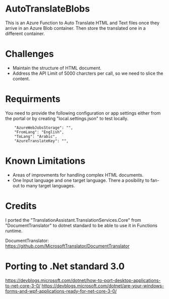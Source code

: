 # AutoTranslateBlobs
This is an Azure Function to Auto Translate HTML and Text files once they arrive in an Azure Blob container. Then store the translated one in a different container.

# Challenges
- Maintain the structure of HTML document.
- Address the API Limit of 5000 charcters per call, so we need to slice the content.

# Requirments
You need to provide the following configuration or app settings either from the portal or by creating "local.settings.json" to test locally.
```
    "AzureWebJobsStorage": "",
    "FromLang": "English",
    "ToLang": "Arabic",
    "AzureTranslateKey": "",
```
# Known Limitations
- Areas of improvments for handling complex HTML documents.
- One Input language and one target language. There a posibility to fan-out to many target languages.

# Credits
I ported the "TranslationAssistant.TranslationServices.Core" from "DocumentTranslator" to dotnet standard to be able to use it in Functions runtime.

DocumentTranslator: https://github.com/MicrosoftTranslator/DocumentTranslator

# Porting to .Net standard 3.0
https://devblogs.microsoft.com/dotnet/how-to-port-desktop-applications-to-net-core-3-0/
https://devblogs.microsoft.com/dotnet/are-your-windows-forms-and-wpf-applications-ready-for-net-core-3-0/
